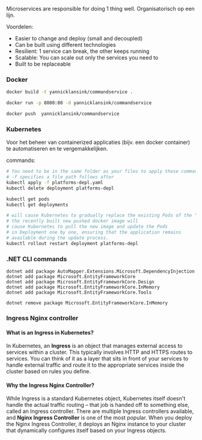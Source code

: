 Microservices are responsible for doing 1 thing well.
Organisatorisch op een lijn.

Voordelen:
- Easier to change and deploy (small and decoupled)
- Can be built using different technologies
- Resilient: 1 service can break, the other keeps running
- Scalable: You can scale out only the services you need to
- Built to be replaceable

### Docker
```bash
docker build -t yannicklansink/commandservice .

docker run -p 8080:80 -d yannicklansink/commandservice

docker push  yannicklansink/commandservice
```

### Kubernetes
Voor het beheer van containerized applicaties (bijv. een docker container) te automatiseren en te vergemakkelijken. 

commands:
```bash
# You need to be in the same folder as your files to apply these commands
# -f specifies a file path follows after
kubectl apply -f platforms-depl.yaml
kubectl delete deployment platforms-depl

kubectl get pods
kubectl get deployments

# will cause Kubernetes to gradually replace the existing Pods of the "platforms-# depl" Deployment with new ones.
# the recently built new pushed docker image will 
# cause Kubernetes to pull the new image and update the Pods 
# in Deployment one by one, ensuring that the application remains 
# available during the update process.
kubectl rollout restart deployment platforms-depl
```

### .NET CLI commands
```cli
dotnet add package AutoMapper.Extensions.Microsoft.DependencyInjection
dotnet add package Microsoft.EntityFrameworkCore
dotnet add package Microsoft.EntityFrameworkCore.Design
dotnet add package Microsoft.EntityFrameworkCore.InMemory
dotnet add package Microsoft.EntityFrameworkCore.Tools

dotnet remove package Microsoft.EntityFrameworkCore.InMemory   
```

### Ingress Nginx controller
#### What is an Ingress in Kubernetes?
In Kubernetes, an **Ingress** is an object that manages external access to services within a cluster. This typically involves HTTP and HTTPS routes to services. You can think of it as a layer that sits in front of your services to handle external traffic and route it to the appropriate services inside the cluster based on rules you define.
#### Why the Ingress Nginx Controller?
While Ingress is a standard Kubernetes object, Kubernetes itself doesn't handle the actual traffic routing – that job is handed off to something else, called an Ingress controller. There are multiple Ingress controllers available, and **Nginx Ingress Controller** is one of the most popular.
When you deploy the Nginx Ingress Controller, it deploys an Nginx instance to your cluster that dynamically configures itself based on your Ingress objects.